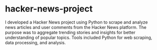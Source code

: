 # hacker-news-project
I developed a Hacker News project using Python to scrape and analyze news articles and user comments from the Hacker News platform. The purpose was to aggregate trending stories and insights for better understanding of popular topics. Tools included Python for web scraping, data processing, and analysis.
